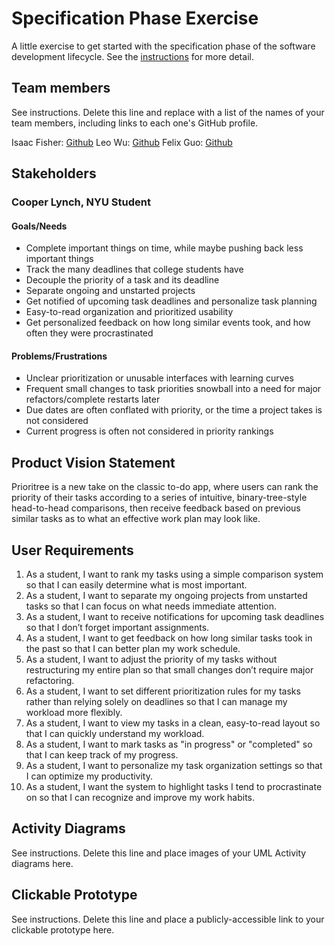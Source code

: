 # Specification Phase Exercise

A little exercise to get started with the specification phase of the software development lifecycle. See the [instructions](instructions.md) for more detail.

## Team members

See instructions. Delete this line and replace with a list of the names of your team members, including links to each one's GitHub profile.

Isaac Fisher: [Github](https://github.com/isaac1000000)
Leo Wu: [Github](https://github.com/leowu777)
Felix Guo: [Github](https://github.com/Fel1xgte)

## Stakeholders

### Cooper Lynch, NYU Student
#### Goals/Needs
- Complete important things on time, while maybe pushing back less important things
- Track the many deadlines that college students have
- Decouple the priority of a task and its deadline
- Separate ongoing and unstarted projects
- Get notified of upcoming task deadlines and personalize task planning
- Easy-to-read organization and prioritized usability
- Get personalized feedback on how long similar events took, and how often they were procrastinated

#### Problems/Frustrations
- Unclear prioritization or unusable interfaces with learning curves
- Frequent small changes to task priorities snowball into a need for major refactors/complete restarts later
- Due dates are often conflated with priority, or the time a project takes is not considered
- Current progress is often not considered in priority rankings

## Product Vision Statement

Prioritree is a new take on the classic to-do app, where users can rank the priority of their tasks according to a series of intuitive, binary-tree-style head-to-head comparisons, then receive feedback based on previous similar tasks as to what an effective work plan may look like.

## User Requirements

1. As a student, I want to rank my tasks using a simple comparison system so that I can easily determine what is most important.
2. As a student, I want to separate my ongoing projects from unstarted tasks so that I can focus on what needs immediate attention.
3. As a student, I want to receive notifications for upcoming task deadlines so that I don’t forget important assignments.
4. As a student, I want to get feedback on how long similar tasks took in the past so that I can better plan my work schedule.
5. As a student, I want to adjust the priority of my tasks without restructuring my entire plan so that small changes don’t require major refactoring.
6. As a student, I want to set different prioritization rules for my tasks rather than relying solely on deadlines so that I can manage my workload more flexibly.
7. As a student, I want to view my tasks in a clean, easy-to-read layout so that I can quickly understand my workload.
8. As a student, I want to mark tasks as "in progress" or "completed" so that I can keep track of my progress.
9. As a student, I want to personalize my task organization settings so that I can optimize my productivity.
10. As a student, I want the system to highlight tasks I tend to procrastinate on so that I can recognize and improve my work habits.

## Activity Diagrams

See instructions. Delete this line and place images of your UML Activity diagrams here.

## Clickable Prototype

See instructions. Delete this line and place a publicly-accessible link to your clickable prototype here.
